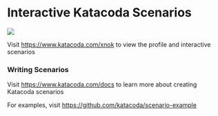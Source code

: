 # Interactive Katacoda Scenarios

[![](http://shields.katacoda.com/katacoda/xnok/count.svg)](https://www.katacoda.com/xnok "Get your profile on Katacoda.com")

Visit https://www.katacoda.com/xnok to view the profile and interactive scenarios

### Writing Scenarios
Visit https://www.katacoda.com/docs to learn more about creating Katacoda scenarios

For examples, visit https://github.com/katacoda/scenario-example

